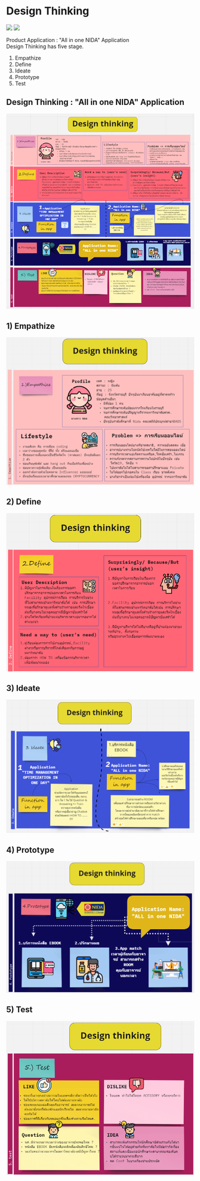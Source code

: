 # Design Thinking
[![](https://img.shields.io/badge/-Design--thinking-blue)](#) [![](https://img.shields.io/badge/-Presentation-blue)](#)  
  
Product Application : "All in one NIDA" Application  
Design Thinking has five stage.  
1) Empathize  
2) Define  
3) Ideate  
4) Prototype  
5) Test  

## Design Thinking : "All in one NIDA" Application
![all](./ALL.png)

## 1) Empathize
![empathize](./1.Empathize.png)

## 2) Define
![define](./2.Define.png)

## 3) Ideate
![ideate](./3.Ideate.png)

## 4) Prototype
![prototype](./4.Prototype.png)

## 5) Test
![test](./5.Test.png)

